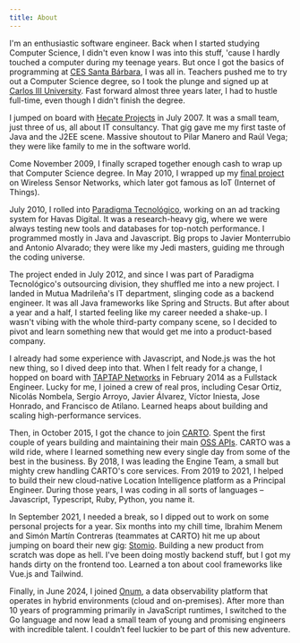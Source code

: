 ```yaml
---
title: About
---
```


I'm an enthusiastic software engineer. Back when I started studying Computer
Science, I didn't even know I was into this stuff, 'cause I hardly touched a
computer during my teenage years. But once I got the basics of programming at
[CES Santa Bárbara](https://www.centrosantabarbara.es/), I was all in. Teachers
pushed me to try out a Computer Science degree, so I took the plunge and signed
up at [Carlos III University](https://www.uc3m.es/). Fast forward almost three
years later, I had to hustle full-time, even though I didn't finish the degree.

I jumped on board with
[Hecate Projects](https://www.linkedin.com/company/h-cate-proyectos-s-l-/) in
July 2007. It was a small team, just three of us, all about IT consultancy. That
gig gave me my first taste of Java and the J2EE scene. Massive shoutout to Pilar
Manero and Raúl Vega; they were like family to me in the software world.

Come November 2009, I finally scraped together enough cash to wrap up that
Computer Science degree. In May 2010, I wrapped up my
[final project](https://e-archivo.uc3m.es/handle/10016/10654) on Wireless Sensor
Networks, which later got famous as IoT (Internet of Things).

July 2010, I rolled into
[Paradigma Tecnológico](https://www.paradigmadigital.com/), working on an ad
tracking system for Havas Digital. It was a research-heavy gig, where we were
always testing new tools and databases for top-notch performance. I programmed
mostly in Java and Javascript. Big props to Javier Monterrubio and Antonio
Alvarado; they were like my Jedi masters, guiding me through the coding
universe.

The project ended in July 2012, and since I was part of Paradigma Tecnológico's
outsourcing division, they shuffled me into a new project. I landed in Mutua
Madrileña's IT department, slinging code as a backend engineer. It was all Java
frameworks like Spring and Structs. But after about a year and a half, I started
feeling like my career needed a shake-up. I wasn't vibing with the whole
third-party company scene, so I decided to pivot and learn something new that
would get me into a product-based company.

I already had some experience with Javascript, and Node.js was the hot new
thing, so I dived deep into that. When I felt ready for a change, I hopped on
board with [TAPTAP Networks](https://www.taptapnetworks.com/) in February 2014
as a Fullstack Engineer. Lucky for me, I joined a crew of real pros, including
Cesar Ortiz, Nicolás Nombela, Sergio Arroyo, Javier Álvarez, Víctor Iniesta,
Jose Honrado, and Francisco de Atilano. Learned heaps about building and scaling
high-performance services.

Then, in October 2015, I got the chance to join [CARTO](https://carto.com/).
Spent the first couple of years building and maintaining their main
[OSS APIs](https://github.com/CartoDB). CARTO was a wild ride, where I learned
something new every single day from some of the best in the business. By 2018, I
was leading the Engine Team, a small but mighty crew handling CARTO's core
services. From 2019 to 2021, I helped to build their new cloud-native Location
Intelligence platform as a Principal Engineer. During those years, I was coding
in all sorts of languages – Javascript, Typescript, Ruby, Python, you name it.

In September 2021, I needed a break, so I dipped out to work on some personal
projects for a year. Six months into my chill time, Ibrahim Menem and Simón
Martín Contreras (teammates at CARTO) hit me up about jumping on board their new
gig: [Stomio](https://stomio.io/). Building a new product from scratch was dope
as hell. I've been doing mostly backend stuff, but I got my hands dirty on the
frontend too. Learned a ton about cool frameworks like Vue.js and Tailwind.

Finally, in June 2024, I joined [Onum](https://onum.com), a data observability 
platform that operates in hybrid environments (cloud and on-premises). After more 
than 10 years of programming primarily in JavaScript runtimes, I switched to the 
Go language and now lead a small team of young and promising engineers with incredible 
talent. I couldn’t feel luckier to be part of this new adventure.

